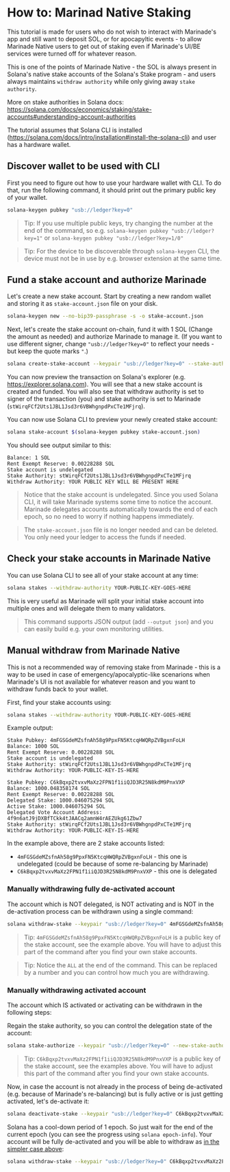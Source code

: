 # How to: Marinad Native Staking

This tutorial is made for users who do not wish to interact with Marinade's app and still want to deposit SOL, or for apocapyltic events - to allow Marinade Native users to get out of staking even if Marinade's UI/BE services were turned off for whatever reason.

This is one of the points of Marinade Native - the SOL is always present in Solana's native stake accounts of the Solana's Stake program - and users always maintains `withdraw authority` while only giving away `stake authority`.

More on stake authorities in Solana docs: https://solana.com/docs/economics/staking/stake-accounts#understanding-account-authorities

The tutorial assumes that Solana CLI is installed (https://solana.com/docs/intro/installation#install-the-solana-cli) and user has a hardware wallet.

## Discover wallet to be used with CLI
First you need to figure out how to use your hardware wallet with CLI. To do that, run the following command, it should print out the primary public key of your wallet.
```bash
solana-keygen pubkey "usb://ledger?key=0"
```
> Tip: If you use multiple public keys, try changing the number at the end of the command, so e.g. `solana-keygen pubkey "usb://ledger?key=1"` or `solana-keygen pubkey "usb://ledger?key=1/0"`

> Tip: For the device to be discoverable through `solana-keygen` CLI, the device must not be in use by e.g. browser extension at the same time.

## Fund a stake account and authorize Marinade
Let's create a new stake account. Start by creating a new random wallet and storing it as `stake-account.json` file on your disk.
```bash
solana-keygen new --no-bip39-passphrase -s -o stake-account.json
```

Next, let's create the stake account on-chain, fund it with 1 SOL (Change the amount as needed) and authorize Marinade to manage it. (If you want to use different signer, change `"usb://ledger?key=0"` to reflect your needs - but keep the quote marks `"`.)
```bash
solana create-stake-account --keypair "usb://ledger?key=0" --stake-authority stWirqFCf2Uts1JBL1Jsd3r6VBWhgnpdPxCTe1MFjrq stake-account.json 1
```

You can now preview the transaction on Solana's explorer (e.g. https://explorer.solana.com). You will see that a new stake account is created and funded. You will also see that withdraw authority is set to signer of the transaction (you) and stake authority is set to Marinade (`stWirqFCf2Uts1JBL1Jsd3r6VBWhgnpdPxCTe1MFjrq`).

You can now use Solana CLI to preview your newly created stake account:
```bash
solana stake-account $(solana-keygen pubkey stake-account.json)
```
You should see output similar to this:
```
Balance: 1 SOL
Rent Exempt Reserve: 0.00228288 SOL
Stake account is undelegated
Stake Authority: stWirqFCf2Uts1JBL1Jsd3r6VBWhgnpdPxCTe1MFjrq
Withdraw Authority: YOUR PUBLIC KEY WILL BE PRESENT HERE
```

> Notice that the stake account is undelegated. Since you used Solana CLI, it will take Marinade systems some time to notice the account. Marinade delegates accounts automatically towards the end of each epoch, so no need to worry if nothing happens immediately.

> The `stake-account.json` file is no longer needed and can be deleted. You only need your ledger to access the funds if needed.

## Check your stake accounts in Marinade Native
You can use Solana CLI to see all of your stake account at any time:
```bash
solana stakes --withdraw-authority YOUR-PUBLIC-KEY-GOES-HERE
```
This is very useful as Marinade will split your initial stake account into multiple ones and will delegate them to many validators.

> This command supports JSON output (add `--output json`) and you can easily build e.g. your own monitoring utilities.

## Manual withdraw from Marinade Native
This is not a recommended way of removing stake from Marinade - this is a way to be used in case of emergency/apocalyptic-like scenarions when Marinade's UI is not available for whatever reason and you want to withdraw funds back to your wallet.

First, find your stake accounts using:
```bash
solana stakes --withdraw-authority YOUR-PUBLIC-KEY-GOES-HERE
```
Example output:
```
Stake Pubkey: 4mFGSGdeMZsfnAh58g9PpxFN5KtcqHWQRpZVBgxnFoLH
Balance: 1000 SOL
Rent Exempt Reserve: 0.00228288 SOL
Stake account is undelegated
Stake Authority: stWirqFCf2Uts1JBL1Jsd3r6VBWhgnpdPxCTe1MFjrq
Withdraw Authority: YOUR-PUBLIC-KEY-IS-HERE

Stake Pubkey: C6kBqxp2tvxvMaXz2FPN1f1iiQJD3R25N8kdM9PnxVXP
Balance: 1000.048358174 SOL
Rent Exempt Reserve: 0.00228288 SOL
Delegated Stake: 1000.046075294 SOL
Active Stake: 1000.046075294 SOL
Delegated Vote Account Address: 4f9n6atJ9jDXBfTCkk4tJAACq2amnW4rAEZUkg61Zbw7
Stake Authority: stWirqFCf2Uts1JBL1Jsd3r6VBWhgnpdPxCTe1MFjrq
Withdraw Authority: YOUR-PUBLIC-KEY-IS-HERE
```

In the example above, there are 2 stake accounts listed:
- `4mFGSGdeMZsfnAh58g9PpxFN5KtcqHWQRpZVBgxnFoLH` - this one is undelegated (could be because of some re-balancing by Marinade)
- `C6kBqxp2tvxvMaXz2FPN1f1iiQJD3R25N8kdM9PnxVXP` - this one is delegated

### Manually withdrawing fully de-activated account
The account which is NOT delegated, is NOT activating and is NOT in the de-activation process can be withdrawn using a single command:
```bash
solana withdraw-stake --keypair "usb://ledger?key=0" 4mFGSGdeMZsfnAh58g9PpxFN5KtcqHWQRpZVBgxnFoLH YOUR-PUBLIC-KEY ALL
```

> Tip: `4mFGSGdeMZsfnAh58g9PpxFN5KtcqHWQRpZVBgxnFoLH` is a public key of the stake account, see the example above. You will have to adjust this part of the command after you find your own stake accounts.

> Tip: Notice the `ALL` at the end of the command. This can be replaced by a number and you can control how much you are withdrawing.

### Manually withdrawing activated account
The account which IS activated or activating can be withdrawn in the following steps:

Regain the stake authority, so you can control the delegation state of the account:
```bash
solana stake-authorize --keypair "usb://ledger?key=0" --new-stake-authority YOUR-PUBLIC-KEY-GOES-HERE  C6kBqxp2tvxvMaXz2FPN1f1iiQJD3R25N8kdM9PnxVXP
```
> Tip: `C6kBqxp2tvxvMaXz2FPN1f1iiQJD3R25N8kdM9PnxVXP` is a public key of the stake account, see the examples above. You will have to adjust this part of the command after you find your own stake accounts.

Now, in case the account is not already in the process of being de-activated (e.g. because of Marinade's re-balancing) but is fully active or is just getting activated, let's de-activate it:
```bash
solana deactivate-stake --keypair "usb://ledger?key=0" C6kBqxp2tvxvMaXz2FPN1f1iiQJD3R25N8kdM9PnxVXP
```

Solana has a cool-down period of 1 epoch. So just wait for the end of the current epoch (you can see the progress using `solana epoch-info`). Your account will be fully de-activated and you will be able to withdraw as [in the simpler case above](#manually-withdrawing-fully-de-activated-account):
```bash
solana withdraw-stake --keypair "usb://ledger?key=0" C6kBqxp2tvxvMaXz2FPN1f1iiQJD3R25N8kdM9PnxVXP YOUR-PUBLIC-KEY ALL
```
